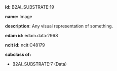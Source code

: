 **id:** B2AI_SUBSTRATE:19

**name:** Image

**description:** Any visual representation of something.

**edam id:** edam.data:2968

**ncit id:** ncit:C48179

**subclass of:**

- B2AI_SUBSTRATE:7 (Data)

